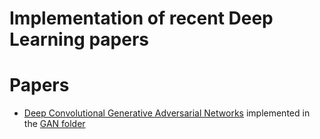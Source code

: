 # Implementation of recent Deep Learning papers

# Papers

- [Deep Convolutional Generative Adversarial Networks](https://arxiv.org/abs/1511.06434) implemented in the [GAN folder](https://github.com/varunkuntal/EIP-Phase-1-Final-Project---DCGAN/tree/master/GAN)

